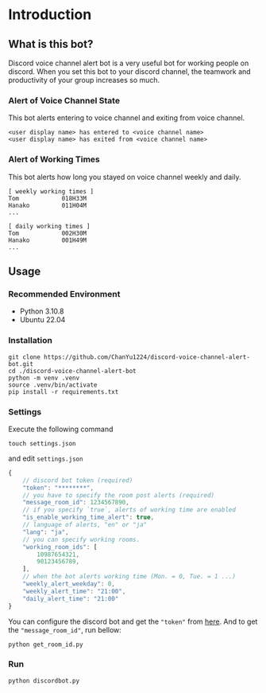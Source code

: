 # Introduction
## What is this bot?
Discord voice channel alert bot is a very useful bot for working people on discord. When you set this bot to your discord channel, the teamwork and productivity of your group increases so much.
### Alert of Voice Channel State
This bot alerts entering to voice channel and exiting from voice channel.
```
<user display name> has entered to <voice channel name>
<user display name> has exited from <voice channel name>
```

### Alert of Working Times
This bot alerts how long you stayed on voice channel weekly and daily.
```
[ weekly working times ]
Tom            018H33M
Hanako         011H04M
...
```
```
[ daily working times ]
Tom            002H30M
Hanako         001H49M
...
```

## Usage
### Recommended Environment
- Python 3.10.8
- Ubuntu 22.04

### Installation
```
git clone https://github.com/ChanYu1224/discord-voice-channel-alert-bot.git
cd ./discord-voice-channel-alert-bot
python -m venv .venv
source .venv/bin/activate
pip install -r requirements.txt
```

### Settings
Execute the following command 

```
touch settings.json
```

and edit `settings.json`

```javascript
{
    // discord bot token (required)
    "token": "********",
    // you have to specify the room post alerts (required)
    "message_room_id": 1234567890,
    // if you specify `true`, alerts of working time are enabled
    "is_enable_working_time_alert": true,
    // language of alerts, "en" or "ja"
    "lang": "ja",
    // you can specify working rooms.
    "working_room_ids": [
        10987654321,
        90123456789,
    ],
    // when the bot alerts working time (Mon. = 0, Tue. = 1 ...)
    "weekly_alert_weekday": 0,
    "weekly_alert_time": "21:00",
    "daily_alert_time": "21:00"
}
```
You can configure the discord bot and get the `"token"` from [here](https://discord.com/developers/applications). And to get the `"message_room_id"`, run bellow:

```
python get_room_id.py
```

### Run
```
python discordbot.py
```
